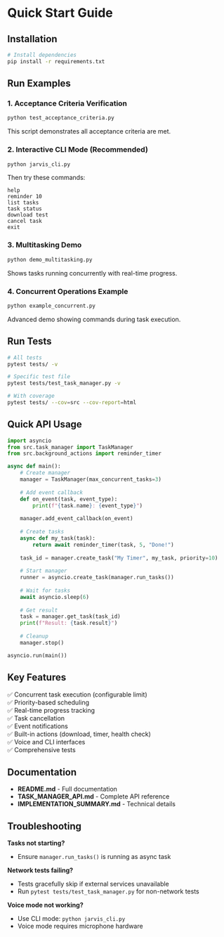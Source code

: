 # Quick Start Guide

## Installation

```bash
# Install dependencies
pip install -r requirements.txt
```

## Run Examples

### 1. Acceptance Criteria Verification
```bash
python test_acceptance_criteria.py
```
This script demonstrates all acceptance criteria are met.

### 2. Interactive CLI Mode (Recommended)
```bash
python jarvis_cli.py
```
Then try these commands:
```
help
reminder 10
list tasks
task status
download test
cancel task
exit
```

### 3. Multitasking Demo
```bash
python demo_multitasking.py
```
Shows tasks running concurrently with real-time progress.

### 4. Concurrent Operations Example
```bash
python example_concurrent.py
```
Advanced demo showing commands during task execution.

## Run Tests

```bash
# All tests
pytest tests/ -v

# Specific test file
pytest tests/test_task_manager.py -v

# With coverage
pytest tests/ --cov=src --cov-report=html
```

## Quick API Usage

```python
import asyncio
from src.task_manager import TaskManager
from src.background_actions import reminder_timer

async def main():
    # Create manager
    manager = TaskManager(max_concurrent_tasks=3)
    
    # Add event callback
    def on_event(task, event_type):
        print(f"{task.name}: {event_type}")
    
    manager.add_event_callback(on_event)
    
    # Create tasks
    async def my_task(task):
        return await reminder_timer(task, 5, "Done!")
    
    task_id = manager.create_task("My Timer", my_task, priority=10)
    
    # Start manager
    runner = asyncio.create_task(manager.run_tasks())
    
    # Wait for tasks
    await asyncio.sleep(6)
    
    # Get result
    task = manager.get_task(task_id)
    print(f"Result: {task.result}")
    
    # Cleanup
    manager.stop()

asyncio.run(main())
```

## Key Features

✅ Concurrent task execution (configurable limit)  
✅ Priority-based scheduling  
✅ Real-time progress tracking  
✅ Task cancellation  
✅ Event notifications  
✅ Built-in actions (download, timer, health check)  
✅ Voice and CLI interfaces  
✅ Comprehensive tests  

## Documentation

- **README.md** - Full documentation
- **TASK_MANAGER_API.md** - Complete API reference
- **IMPLEMENTATION_SUMMARY.md** - Technical details

## Troubleshooting

**Tasks not starting?**
- Ensure `manager.run_tasks()` is running as async task

**Network tests failing?**
- Tests gracefully skip if external services unavailable
- Run `pytest tests/test_task_manager.py` for non-network tests

**Voice mode not working?**
- Use CLI mode: `python jarvis_cli.py`
- Voice mode requires microphone hardware
